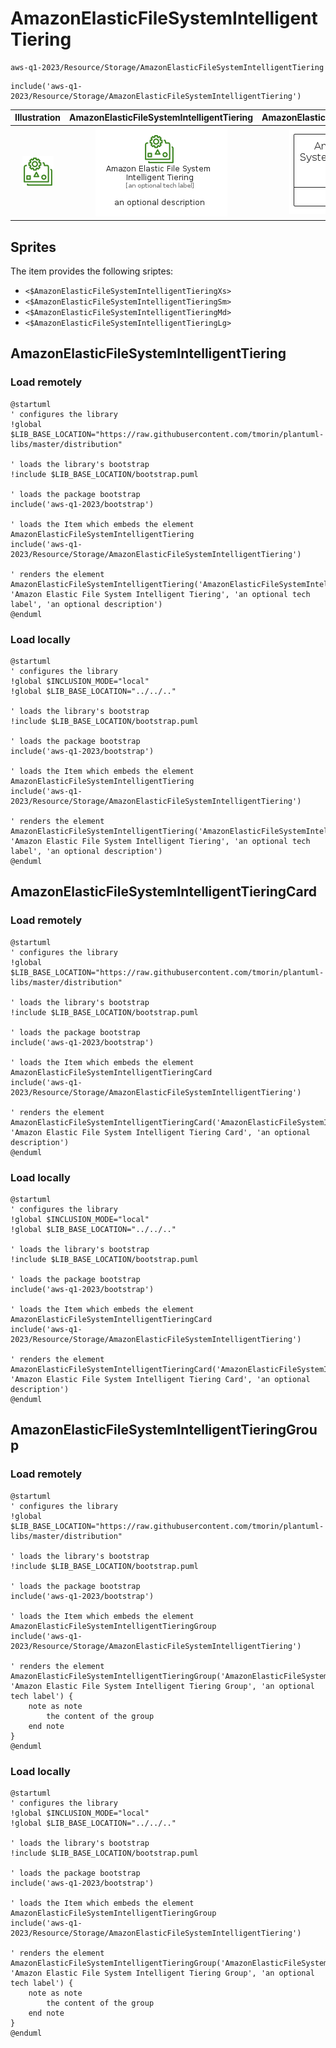 # AmazonElasticFileSystemIntelligentTiering


```text
aws-q1-2023/Resource/Storage/AmazonElasticFileSystemIntelligentTiering
```

```text
include('aws-q1-2023/Resource/Storage/AmazonElasticFileSystemIntelligentTiering')
```



| Illustration | AmazonElasticFileSystemIntelligentTiering | AmazonElasticFileSystemIntelligentTieringCard | AmazonElasticFileSystemIntelligentTieringGroup |
| :---: | :---: | :---: | :---: |
| ![illustration for Illustration](../../../aws-q1-2023/Resource/Storage/AmazonElasticFileSystemIntelligentTiering.png) | ![illustration for AmazonElasticFileSystemIntelligentTiering](../../../aws-q1-2023/Resource/Storage/AmazonElasticFileSystemIntelligentTiering.Local.png) | ![illustration for AmazonElasticFileSystemIntelligentTieringCard](../../../aws-q1-2023/Resource/Storage/AmazonElasticFileSystemIntelligentTieringCard.Local.png) | ![illustration for AmazonElasticFileSystemIntelligentTieringGroup](../../../aws-q1-2023/Resource/Storage/AmazonElasticFileSystemIntelligentTieringGroup.Local.png) |



## Sprites
The item provides the following sriptes:

- `<$AmazonElasticFileSystemIntelligentTieringXs>`
- `<$AmazonElasticFileSystemIntelligentTieringSm>`
- `<$AmazonElasticFileSystemIntelligentTieringMd>`
- `<$AmazonElasticFileSystemIntelligentTieringLg>`





## AmazonElasticFileSystemIntelligentTiering

### Load remotely
```plantuml
@startuml
' configures the library
!global $LIB_BASE_LOCATION="https://raw.githubusercontent.com/tmorin/plantuml-libs/master/distribution"

' loads the library's bootstrap
!include $LIB_BASE_LOCATION/bootstrap.puml

' loads the package bootstrap
include('aws-q1-2023/bootstrap')

' loads the Item which embeds the element AmazonElasticFileSystemIntelligentTiering
include('aws-q1-2023/Resource/Storage/AmazonElasticFileSystemIntelligentTiering')

' renders the element
AmazonElasticFileSystemIntelligentTiering('AmazonElasticFileSystemIntelligentTiering', 'Amazon Elastic File System Intelligent Tiering', 'an optional tech label', 'an optional description')
@enduml
```

### Load locally
```plantuml
@startuml
' configures the library
!global $INCLUSION_MODE="local"
!global $LIB_BASE_LOCATION="../../.."

' loads the library's bootstrap
!include $LIB_BASE_LOCATION/bootstrap.puml

' loads the package bootstrap
include('aws-q1-2023/bootstrap')

' loads the Item which embeds the element AmazonElasticFileSystemIntelligentTiering
include('aws-q1-2023/Resource/Storage/AmazonElasticFileSystemIntelligentTiering')

' renders the element
AmazonElasticFileSystemIntelligentTiering('AmazonElasticFileSystemIntelligentTiering', 'Amazon Elastic File System Intelligent Tiering', 'an optional tech label', 'an optional description')
@enduml
```

## AmazonElasticFileSystemIntelligentTieringCard

### Load remotely
```plantuml
@startuml
' configures the library
!global $LIB_BASE_LOCATION="https://raw.githubusercontent.com/tmorin/plantuml-libs/master/distribution"

' loads the library's bootstrap
!include $LIB_BASE_LOCATION/bootstrap.puml

' loads the package bootstrap
include('aws-q1-2023/bootstrap')

' loads the Item which embeds the element AmazonElasticFileSystemIntelligentTieringCard
include('aws-q1-2023/Resource/Storage/AmazonElasticFileSystemIntelligentTiering')

' renders the element
AmazonElasticFileSystemIntelligentTieringCard('AmazonElasticFileSystemIntelligentTieringCard', 'Amazon Elastic File System Intelligent Tiering Card', 'an optional description')
@enduml
```

### Load locally
```plantuml
@startuml
' configures the library
!global $INCLUSION_MODE="local"
!global $LIB_BASE_LOCATION="../../.."

' loads the library's bootstrap
!include $LIB_BASE_LOCATION/bootstrap.puml

' loads the package bootstrap
include('aws-q1-2023/bootstrap')

' loads the Item which embeds the element AmazonElasticFileSystemIntelligentTieringCard
include('aws-q1-2023/Resource/Storage/AmazonElasticFileSystemIntelligentTiering')

' renders the element
AmazonElasticFileSystemIntelligentTieringCard('AmazonElasticFileSystemIntelligentTieringCard', 'Amazon Elastic File System Intelligent Tiering Card', 'an optional description')
@enduml
```

## AmazonElasticFileSystemIntelligentTieringGroup

### Load remotely
```plantuml
@startuml
' configures the library
!global $LIB_BASE_LOCATION="https://raw.githubusercontent.com/tmorin/plantuml-libs/master/distribution"

' loads the library's bootstrap
!include $LIB_BASE_LOCATION/bootstrap.puml

' loads the package bootstrap
include('aws-q1-2023/bootstrap')

' loads the Item which embeds the element AmazonElasticFileSystemIntelligentTieringGroup
include('aws-q1-2023/Resource/Storage/AmazonElasticFileSystemIntelligentTiering')

' renders the element
AmazonElasticFileSystemIntelligentTieringGroup('AmazonElasticFileSystemIntelligentTieringGroup', 'Amazon Elastic File System Intelligent Tiering Group', 'an optional tech label') {
    note as note
        the content of the group
    end note
}
@enduml
```

### Load locally
```plantuml
@startuml
' configures the library
!global $INCLUSION_MODE="local"
!global $LIB_BASE_LOCATION="../../.."

' loads the library's bootstrap
!include $LIB_BASE_LOCATION/bootstrap.puml

' loads the package bootstrap
include('aws-q1-2023/bootstrap')

' loads the Item which embeds the element AmazonElasticFileSystemIntelligentTieringGroup
include('aws-q1-2023/Resource/Storage/AmazonElasticFileSystemIntelligentTiering')

' renders the element
AmazonElasticFileSystemIntelligentTieringGroup('AmazonElasticFileSystemIntelligentTieringGroup', 'Amazon Elastic File System Intelligent Tiering Group', 'an optional tech label') {
    note as note
        the content of the group
    end note
}
@enduml
```

